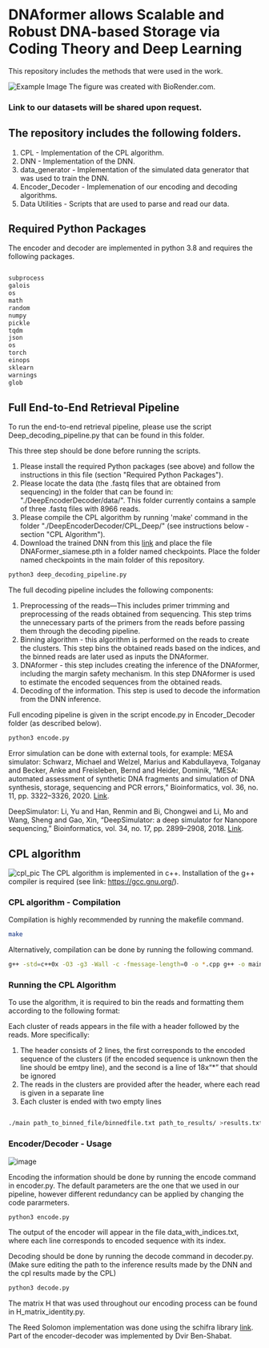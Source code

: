 # DNAformer allows Scalable and Robust DNA-based Storage via Coding Theory and Deep Learning 


This repository includes the methods that were used in the work. 

![Example Image](pipeline_(fig1).png)
The figure was created with BioRender.com. 

### Link to our datasets will be shared upon request. 

## The repository includes the following folders. 

1. CPL - Implementation of the CPL algorithm.
2. DNN - Implementation of the DNN. 
3. data_generator - Implementation of the simulated data generator that was used to train the DNN. 
4. Encoder_Decoder - Implemenation of our encoding and decoding algorithms.  
5. Data Utilities - Scripts that are used to parse and read our data.

## Required Python Packages

The encoder and decoder are implemented in python 3.8 and requires the following packages. 
```bash

subprocess
galois
os
math
random
numpy
pickle
tqdm 
json
os
torch
einops
sklearn
warnings
glob


```

## Full End-to-End Retrieval Pipeline

To run the end-to-end retrieval pipeline, please use the script 
Deep_decoding_pipeline.py  that can be found in this folder.

This three step should be done before running the scripts.
1. Please install the required Python packages (see above) and follow the instructions in this file (section "Required Python Packages").
2. Please locate the data (the .fastq files that are obtained from sequencing) in the folder that can be found in: "./DeepEncoderDecoder/data/". This folder currently contains a sample of three .fastq files with 8966 reads.
3. Please compile the CPL algorithm by running 'make' command in the folder "./DeepEncoderDecoder/CPL_Deep/"  (see instructions below - section "CPL Algorithm").
4. Download the trained DNN from this [link](https://drive.google.com/drive/folders/1y3cJ3bJdRcrzmEpzlKIosl-b8N5NXEWJ?usp=sharing) and place the file DNAFormer_siamese.pth in a folder named checkpoints. Place the folder named checkpoints in the main folder of this repository.

```bash
python3 deep_decoding_pipeline.py
```

The full decoding pipeline includes the following components: 
1. Preprocessing of the reads—This includes primer trimming and preprocessing of the reads obtained from sequencing. 
This step trims the unnecessary parts of the primers from the reads before passing them through the decoding pipeline. 
2. Binning algorithm - this algorithm is performed on the reads to create the clusters.
This step bins the obtained reads based on the indices, and the binned reads are later used as inputs the DNAformer. 
3. DNAformer - this step includes creating the inference of the DNAformer, including the margin safety mechanism. 
In this step DNAformer is used to estimate the encoded sequences from the obtained reads. 
4. Decoding of the information. 
This step is used to decode the information from the DNN inference. 



Full encoding pipeline is given in the script encode.py in Encoder_Decoder folder (as described below). 
```bash
python3 encode.py
```

Error simulation can be done with external tools, for example: 
MESA simulator: 
Schwarz, Michael and Welzel, Marius and Kabdullayeva, Tolganay and Becker, Anke and Freisleben, Bernd and Heider, Dominik, “MESA: automated assessment of synthetic DNA fragments and simulation of DNA synthesis, storage, sequencing and PCR errors,” Bioinformatics, vol. 36, no. 11, pp. 3322–3326, 2020. [Link](https://mesa.mosla.de/).

DeepSimulator: 
Li, Yu and Han, Renmin and Bi, Chongwei and Li, Mo and Wang, Sheng and Gao, Xin, “DeepSimulator: a deep simulator for Nanopore sequencing,” Bioinformatics, vol. 34, no. 17, pp. 2899–2908, 2018. [Link](https://github.com/liyu95/DeepSimulator).

## CPL algorithm
![cpl_pic](cpl.png)
The CPL algorithm is implemented in c++. 
Installation of the g++ compiler is required (see link: https://gcc.gnu.org/). 


### CPL algorithm - Compilation

Compilation is highly recommended by running the makefile command. 

```bash
make
```

Alternatively, compilation can be done by running the following command. 

```bash
g++ -std=c++0x -O3 -g3 -Wall -c -fmessage-length=0 -o *.cpp g++ -o main *.o
```


### Running the CPL Algorithm
To use the algorithm, it is required to bin the reads and formatting them according to the following format:

Each cluster of reads appears in the file with a header followed by the reads. More specifically:
1. The header consists of 2 lines, the first corresponds to the encoded sequence of the clusters (if the encoded sequence is unknown then the line should be emtpy line), and the second is a line of 18x“*” that should be ignored
2. The reads in the clusters are provided after the header, where each read is given in a separate line
3. Each cluster is ended with two empty lines


```bash

./main path_to_binned_file/binnedfile.txt path_to_results/ >results.txt

```

### Encoder/Decoder - Usage

![image](encoding.png)

Encoding the information should be done by running the encode command in encoder.py. 
The default parameters are the one that we used in our pipeline, however different redundancy can be applied by changing the code pararmeters. 
```bash
python3 encode.py
```
The output of the encoder will appear in the file data_with_indices.txt, where each line corresponds to encoded sequence with its index. 

Decoding should be done by running the decode command in decoder.py. 
(Make sure editing the path to the inference results made by the DNN and the cpl results made by the CPL)
```bash
python3 decode.py
```

The matrix H that was used throughout our encoding process can be found in H_matrix_identity.py.

The Reed Solomon implementation was done using the schifra library [link](https://www.schifra.com/).
Part of the encoder-decoder was implemented by Dvir Ben-Shabat.
